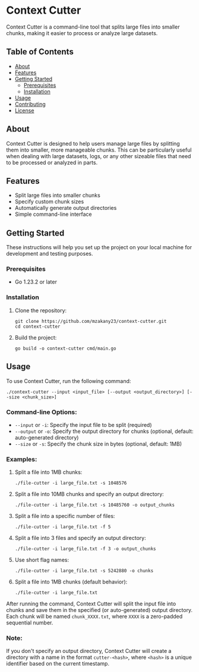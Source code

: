 # Context Cutter

Context Cutter is a command-line tool that splits large files into smaller chunks, making it easier to process or analyze large datasets.

## Table of Contents
- [About](#about)
- [Features](#features)
- [Getting Started](#getting-started)
  - [Prerequisites](#prerequisites)
  - [Installation](#installation)
- [Usage](#usage)
- [Contributing](#contributing)
- [License](#license)

## About

Context Cutter is designed to help users manage large files by splitting them into smaller, more manageable chunks. This can be particularly useful when dealing with large datasets, logs, or any other sizeable files that need to be processed or analyzed in parts.

## Features

- Split large files into smaller chunks
- Specify custom chunk sizes
- Automatically generate output directories
- Simple command-line interface

## Getting Started

These instructions will help you set up the project on your local machine for development and testing purposes.

### Prerequisites

- Go 1.23.2 or later

### Installation

1. Clone the repository:
   ```
   git clone https://github.com/mzakany23/context-cutter.git
   cd context-cutter
   ```

2. Build the project:
   ```
   go build -o context-cutter cmd/main.go
   ```

## Usage

To use Context Cutter, run the following command:

```
./context-cutter --input <input_file> [--output <output_directory>] [--size <chunk_size>]
```

### Command-line Options:

- `--input` or `-i`: Specify the input file to be split (required)
- `--output` or `-o`: Specify the output directory for chunks (optional, default: auto-generated directory)
- `--size` or `-s`: Specify the chunk size in bytes (optional, default: 1MB)

### Examples:

1. Split a file into 1MB chunks:
   ```
   ./file-cutter -i large_file.txt -s 1048576
   ```

2. Split a file into 10MB chunks and specify an output directory:
   ```
   ./file-cutter -i large_file.txt -s 10485760 -o output_chunks
   ```

3. Split a file into a specific number of files:
   ```
   ./file-cutter -i large_file.txt -f 5
   ```

4. Split a file into 3 files and specify an output directory:
   ```
   ./file-cutter -i large_file.txt -f 3 -o output_chunks
   ```

5. Use short flag names:
   ```
   ./file-cutter -i large_file.txt -s 5242880 -o chunks
   ```

6. Split a file into 1MB chunks (default behavior):
   ```
   ./file-cutter -i large_file.txt
   ```

After running the command, Context Cutter will split the input file into chunks and save them in the specified (or auto-generated) output directory. Each chunk will be named `chunk_XXXX.txt`, where `XXXX` is a zero-padded sequential number.

### Note:

If you don't specify an output directory, Context Cutter will create a directory with a name in the format `cutter-<hash>`, where `<hash>` is a unique identifier based on the current timestamp.
